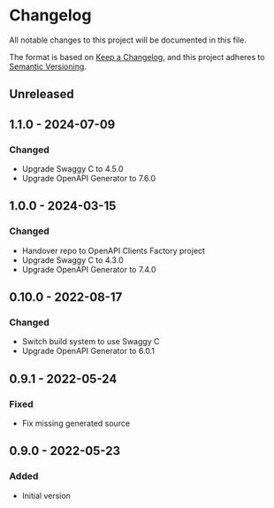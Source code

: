 # Changelog

All notable changes to this project will be documented in this file.

The format is based on [Keep a Changelog](https://keepachangelog.com/en/1.0.0/),
and this project adheres to [Semantic Versioning](https://semver.org/spec/v2.0.0.html).

## Unreleased

## 1.1.0 - 2024-07-09
### Changed
- Upgrade Swaggy C to 4.5.0
- Upgrade OpenAPI Generator to 7.6.0

## 1.0.0 - 2024-03-15
### Changed
- Handover repo to OpenAPI Clients Factory project
- Upgrade Swaggy C to 4.3.0
- Upgrade OpenAPI Generator to 7.4.0

## 0.10.0 - 2022-08-17
### Changed
- Switch build system to use Swaggy C
- Upgrade OpenAPI Generator to 6.0.1

## 0.9.1 - 2022-05-24
### Fixed
- Fix missing generated source

## 0.9.0 - 2022-05-23
### Added
- Initial version
